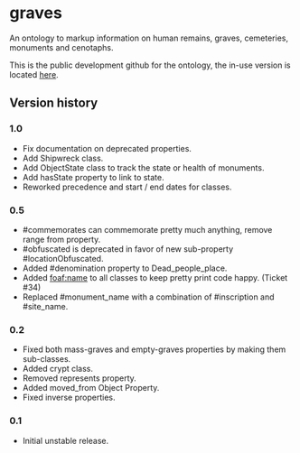 # graves
An ontology to markup information on human remains, graves, cemeteries, monuments and cenotaphs.

This is the public development github for the ontology, the in-use version is located [here](https://rdf.muninn-project.org/ontologies/graves).

## Version history

### 1.0

* Fix documentation on deprecated properties.
* Add Shipwreck class.
* Add ObjectState class to track the state or health of monuments.
* Add hasState property to link to state.
* Reworked precedence and start / end dates for classes.

### 0.5

* #commemorates can commemorate pretty much anything, remove range from property.
* #obfuscated is deprecated in favor of new sub-property #locationObfuscated.
* Added #denomination property to Dead_people_place.
* Added <foaf:name> to all classes to keep pretty print code happy. (Ticket #34)
* Replaced #monument_name with a combination of #inscription and #site_name.

### 0.2

* Fixed both mass-graves and empty-graves properties by making them sub-classes.
* Added crypt class.
* Removed represents property.
* Added moved_from Object Property.
* Fixed inverse properties.

### 0.1 
* Initial unstable release.
